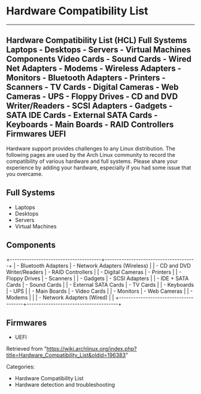 Hardware Compatibility List
===========================

  ----------------------------------------------------------------------------------------------------------------------------------------------------------------------------------------------------------------------------------------------------------------------------------------------------------------------------------------------
  Hardware Compatibility List (HCL)
  Full Systems
  Laptops - Desktops - Servers - Virtual Machines
  Components
  Video Cards - Sound Cards - Wired Net Adapters - Modems - Wireless Adapters - Monitors - Bluetooth Adapters - Printers - Scanners - TV Cards - Digital Cameras - Web Cameras - UPS - Floppy Drives - CD and DVD Writer/Readers - SCSI Adapters - Gadgets - SATA IDE Cards - External SATA Cards - Keyboards - Main Boards - RAID Controllers
  Firmwares
  UEFI
  ----------------------------------------------------------------------------------------------------------------------------------------------------------------------------------------------------------------------------------------------------------------------------------------------------------------------------------------------

  

Hardware support provides challenges to any Linux distribution. The
following pages are used by the Arch Linux community to record the
compatibility of various hardware and full systems. Please share your
experience by adding your hardware, especially if you had some issue
that you overcame.

Full Systems
------------

-   Laptops
-   Desktops
-   Servers
-   Virtual Machines

Components
----------

+--------------------------------------+--------------------------------------+
| -   Bluetooth Adapters               | -   Network Adapters (Wireless)      |
| -   CD and DVD Writer/Readers        | -   RAID Controllers                 |
| -   Digital Cameras                  | -   Printers                         |
| -   Floppy Drives                    | -   Scanners                         |
| -   Gadgets                          | -   SCSI Adapters                    |
| -   IDE + SATA Cards                 | -   Sound Cards                      |
| -   External SATA Cards              | -   TV Cards                         |
| -   Keyboards                        | -   UPS                              |
| -   Main Boards                      | -   Video Cards                      |
| -   Monitors                         | -   Web Cameras                      |
| -   Modems                           |                                      |
| -   Network Adapters (Wired)         |                                      |
+--------------------------------------+--------------------------------------+

Firmwares
---------

-   UEFI

  

Retrieved from
"https://wiki.archlinux.org/index.php?title=Hardware_Compatibility_List&oldid=196383"

Categories:

-   Hardware Compatibility List
-   Hardware detection and troubleshooting
